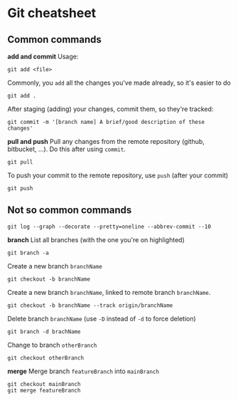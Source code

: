 # Git cheatsheet

## Common commands
**add and commit** 
Usage: 
``` 
git add <file>
```
Commonly, you `add` all the changes you've made already, so it's easier to do 
```
git add .
``` 

After staging (adding) your changes, commit them, so they're tracked: 
```
git commit -m '[branch name] A brief/good description of these changes'
```

**pull and push**
Pull any changes from the remote repository (github, bitbucket, ...). Do this after using `commit`.

```
git pull
``` 

To push your commit to the remote repository, use `push` (after your commit)
```
git push
```

## Not so common commands
```
git log --graph --decorate --pretty=oneline --abbrev-commit --10
```

**branch**
List all branches (with the one you're on highlighted)
```
git branch -a 
```
Create a new branch `branchName`
```
git checkout -b branchName
```
Create a new branch `branchName`, linked to remote branch `branchName`.
```
git checkout -b branchName --track origin/branchName
```
Delete branch `branchName` (use `-D` instead of `-d` to force deletion)
```
git branch -d brachName
```
Change to branch `otherBranch`
```
git checkout otherBranch
```

**merge**
Merge branch `featureBranch` into `mainBranch` 
```
git checkout mainBranch
git merge featureBranch
```
